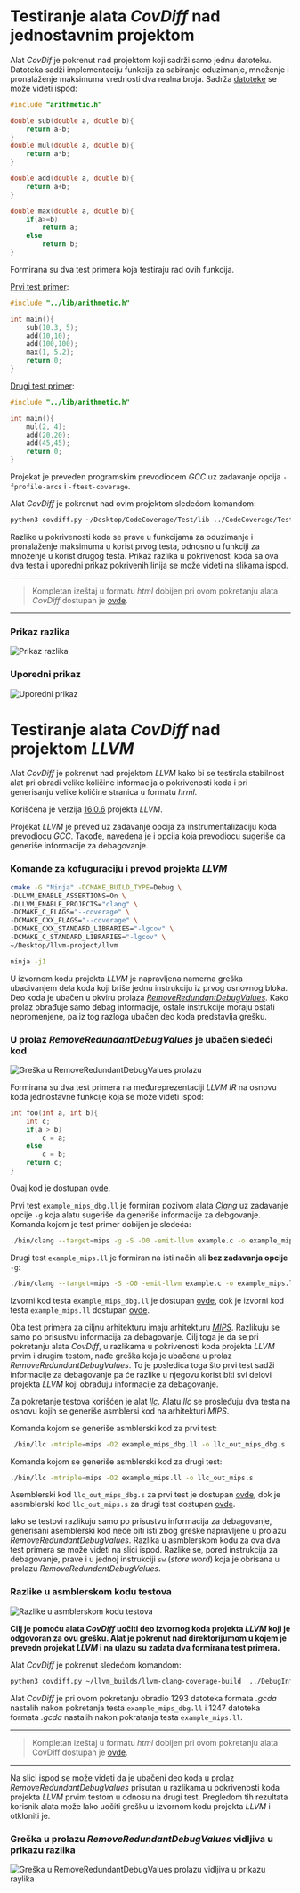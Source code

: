 # Testiranje alata *CovDiff* nad jednostavnim projektom

Alat *CovDif* je pokrenut nad projektom koji sadrži samo jednu datoteku. Datoteka sadži implementaciju funkcija za sabiranje oduzimanje, množenje i pronalaženje maksimuma vrednosti dva realna broja. Sadrža [datoteke](./results_lib/arithmetic.c) se može videti ispod:

```C
#include "arithmetic.h"

double sub(double a, double b){
    return a-b;
}
double mul(double a, double b){
    return a*b;
}

double add(double a, double b){
    return a+b;
}

double max(double a, double b){
    if(a>=b)
        return a;
    else
        return b;
}
```

Formirana su dva test primera koja testiraju rad ovih funkcija. 

[Prvi test primer](./results_lib/test1.c):
```C
#include "../lib/arithmetic.h"

int main(){
    sub(10.3, 5);
    add(10,10);
    add(100,100);
    max(1, 5.2);
    return 0;
}
```
[Drugi test primer](./results_lib/test2.c):
```C
#include "../lib/arithmetic.h"

int main(){
    mul(2, 4);
    add(20,20);
    add(45,45);
    return 0;
}
```

Projekat je preveden programskim prevodiocem *GCC* uz zadavanje
opcija ```-fprofile-arcs``` i ```-ftest-coverage```. 

Alat *CovDiff* je pokrenut nad ovim projektom sledećom komandom:
```bash
python3 covdiff.py ~/Desktop/CodeCoverage/Test/lib ../CodeCoverage/Test/lib_tests/test1 ../CodeCoverage/Test/lib_tests/test2 ./results_lib ./
```

Razlike u pokrivenosti koda se prave u funkcijama za oduzimanje i pronalaženje maksimuma u korist prvog testa, odnosno u funkciji za množenje u korist drugog testa. Prikaz razlika u pokrivenosti koda sa ova dva testa i uporedni prikaz pokrivenih linija se može videti na slikama ispod. 

---
> Kompletan izeštaj u formatu *html* dobijen pri ovom pokretanju alata *CovDiff* dostupan je [ovde](./results_lib/html/).
---

### Prikaz razlika
![Prikaz razlika](../screenshots/mali_primer_prikaz_razlika.png)

### Uporedni prikaz
![Uporedni prikaz](../screenshots/mali_primer_uporedni_prikaz.png)

# Testiranje alata *CovDiff* nad projektom *LLVM*

Alat *CovDiff* je pokrenut nad projektom *LLVM* kako bi se testirala stabilnost alat pri obradi velike količine informacija o pokrivenosti koda i pri generisanju velike količine stranica u formatu *hrml*.

Korišćena je verzija [16.0.6](https://github.com/llvm/llvm-project/releases/tag/llvmorg-16.0.6) projekta *LLVM*.

Projekat *LLVM* je preved uz zadavanje opcija za instrumentalizaciju koda prevodiocu *GCC*. Takođe, navedena je i opcija koja prevodiocu sugeriše da generiše informacije za debagovanje. 

### Komande za kofuguraciju i prevod projekta *LLVM*
```bash
cmake -G "Ninja" -DCMAKE_BUILD_TYPE=Debug \
-DLLVM_ENABLE_ASSERTIONS=On \
-DLLVM_ENABLE_PROJECTS="clang" \
-DCMAKE_C_FLAGS="--coverage" \
-DCMAKE_CXX_FLAGS="--coverage" \ 
-DCMAKE_CXX_STANDARD_LIBRARIES="-lgcov" \
-DCMAKE_C_STANDARD_LIBRARIES="-lgcov" \
~/Desktop/llvm-project/llvm
```
```bash
ninja -j1
```

U izvornom kodu projekta *LLVM* je napravljena namerna greška ubacivanjem dela koda koji briše jednu instrukciju iz prvog osnovnog bloka. Deo koda je ubačen u okviru prolaza [*RemoveRedundantDebugValues*](https://llvm.org/doxygen/RemoveRedundantDebugValues_8cpp.html). Kako prolaz obrađuje samo debag informacije, ostale instrukcije moraju ostati nepromenjene, pa iz tog razloga ubačen deo koda predstavlja grešku.

### U prolaz *RemoveRedundantDebugValues* je ubačen sledeći kod
![Greška u RemoveRedundantDebugValues prolazu](../screenshots/greksa_u_LLVMu.png)

Formirana su dva test primera na međureprezentaciji *LLVM IR* na osnovu koda jednostavne funkcije koja se može videti ispod:
```C
int foo(int a, int b){
    int c;
    if(a > b)
        c = a;
    else
        c = b;
    return c;
}
```
Ovaj kod je dostupan [ovde](./results_llvm/example.c).

Prvi test ```example_mips_dbg.ll``` je formiran pozivom alata [*Clang*](https://clang.llvm.org/) uz zadavanje opcije `-g` koja alatu sugeriše da generiše informacije za debgovanje. Komanda kojom je test primer dobijen je sledeća:
```bash
./bin/clang --target=mips -g -S -O0 -emit-llvm example.c -o example_mips_dbg.ll
```

Drugi test ```example_mips.ll``` je formiran na isti način ali **bez zadavanja opcije** `-g`:
```bash
./bin/clang --target=mips -S -O0 -emit-llvm example.c -o example_mips.ll
```

Izvorni kod testa ```example_mips_dbg.ll``` je dostupan [ovde](./results_llvm/example_mips_dbg.ll), dok je izvorni kod testa ```example_mips.ll``` dostupan [ovde](./results_llvm/example_mips.ll).

Oba test primera za ciljnu arhitekturu imaju arhitekturu [*MIPS*](https://www.mips.com/products/architectures/). Razlikuju se samo po prisustvu informacija za debagovanje. Cilj toga je da se pri pokretanju alata *CovDiff*, u razlikama u pokrivenosti koda projekta *LLVM* prvim i drugim testom, nađe greška koja je ubačena u prolaz *RemoveRedundantDebugValues*. To je posledica toga što prvi test sadži informacije za debagovanje pa će razlike u njegovu korist biti svi delovi projekta *LLVM* koji obrađuju informacije za debagovanje.


Za pokretanje testova korišćen je alat [*llc*](https://llvm.org/docs/CommandGuide/llc.html). Alatu *llc* se prosleđuju dva testa na osnovu kojih se generiše asmblersi kod na arhitekturi *MIPS*.

Komanda kojom se generiše asmblerski kod za prvi test:
```bash
./bin/llc -mtriple=mips -O2 example_mips_dbg.ll -o llc_out_mips_dbg.s 
```

Komanda kojom se generiše asmblerski kod za drugi test:
```bash
./bin/llc -mtriple=mips -O2 example_mips.ll -o llc_out_mips.s
```
Asemblerski kod `llc_out_mips_dbg.s` za prvi test je dostupan [ovde](./results_llvm/llc_out_mips_dbg.s), dok je asemblerski kod `llc_out_mips.s` za drugi test dostupan [ovde](./results_llvm/llc_out_mips.s).

Iako se testovi razlikuju samo po prisustvu informacija za debagovanje, generisani asemblerski kod neće biti isti zbog greške napravljene u prolazu *RemoveRedundantDebugValues*. Razlika u asmblerskom kodu za ova dva test primera se može videti na slici ispod. Razlike se, pored instrukcija za debagovanje, prave i u jednoj instrukciji `sw` (*store word*) koja je obrisana u prolazu *RemoveRedundantDebugValues*.

### Razlike u asmblerskom kodu testova
![Razlike u asmblerskom kodu testova](../screenshots/llc_mips_razlika.png)


**Cilj je pomoću alata *CovDiff* uočiti deo izvornog koda projekta *LLVM* koji je odgovoran za ovu grešku.  Alat je pokrenut nad direktorijumom u kojem je prevedn projekat *LLVM* i na ulazu su zadata dva formirana test primera.**


Alat *CovDiff* je pokrenut sledećom komandom:
```bash
python3 covdiff.py ~/llvm_builds/llvm-clang-coverage-build  ../DebugInfoTest/example_mips_dbg.ll ../DebugInfoTest/example_mips.ll ./results_llvm ~/llvm_builds/llvm-clang-coverage-build/bin/llc mtriple=mips O2 o llc_out.s
```

Alat *CovDiff* je pri ovom pokretanju obradio 1293 datoteka formata *.gcda* nastalih nakon pokretanja testa ```example_mips_dbg.ll``` i 1247 datoteka formata *.gcda* nastalih nakon pokratanja testa  ```example_mips.ll```. 

---
> Kompletan izeštaj u formatu *html* dobijen pri ovom pokretanju alata CovDiff dostupan je [ovde](./results_llvm/html/).
---

Na slici ispod se može videti da je ubačeni deo koda u prolaz *RemoveRedundantDebugValues* prisutan u razlikama u pokrivenosti koda projekta *LLVM* prvim testom u odnosu na drugi test. Pregledom tih rezultata korisnik alata može lako uočiti grešku u izvornom kodu projekta *LLVM* i otkloniti je.

### Greška u prolazu *RemoveRedundantDebugValues* vidljiva u prikazu razlika
![Greška u RemoveRedundantDebugValues prolazu vidljiva u prikazu raylika](../screenshots/prikaz_sa_greskom_u_LLVMu.png)
